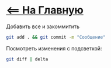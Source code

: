# [<== На Главную](/index.md)


Добавить все и закоммитить
```bash
git add . && git commit -m "Сообщение"
```
Посмотреть изменения с подсветкой:
```bash
git diff | delta